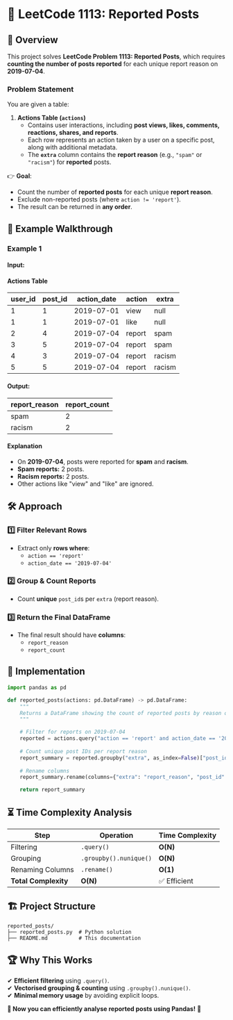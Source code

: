 # 🛑 **LeetCode 1113: Reported Posts** 

## 📌 **Overview** 
This project solves **LeetCode Problem 1113: Reported Posts**, which requires **counting the number of posts reported** for each unique report reason on **2019-07-04**.

### **Problem Statement** 
You are given a table:

1. **Actions Table (`actions`)**  
   - Contains user interactions, including **post views, likes, comments, reactions, shares, and reports**.
   - Each row represents an action taken by a user on a specific post, along with additional metadata.
   - The **`extra`** column contains the **report reason** (e.g., `"spam"` or `"racism"`) for **reported** posts.

👉 **Goal**:  
- Count the number of **reported posts** for each unique **report reason**.
- Exclude non-reported posts (where `action != 'report'`).
- The result can be returned in **any order**.

## 🎯 **Example Walkthrough** 

### **Example 1**  
#### **Input:**
#### **Actions Table**
| user_id | post_id | action_date | action  | extra   |
|---------|--------|-------------|---------|---------|
| 1       | 1      | 2019-07-01  | view    | null    |
| 1       | 1      | 2019-07-01  | like    | null    |
| 2       | 4      | 2019-07-04  | report  | spam    |
| 3       | 5      | 2019-07-04  | report  | spam    |
| 4       | 3      | 2019-07-04  | report  | racism  |
| 5       | 5      | 2019-07-04  | report  | racism  |

#### **Output:**
| report_reason | report_count |
|--------------|-------------|
| spam         | 2           |
| racism       | 2           |

#### **Explanation**
- On **2019-07-04**, posts were reported for **spam** and **racism**.
- **Spam reports:** 2 posts.
- **Racism reports:** 2 posts.
- Other actions like "view" and "like" are ignored.

## 🛠 **Approach**
### **1️⃣ Filter Relevant Rows**
- Extract only **rows where**:
  - `action == 'report'`
  - `action_date == '2019-07-04'`
  
### **2️⃣ Group & Count Reports**
- Count **unique** `post_id`s per `extra` (report reason).

### **3️⃣ Return the Final DataFrame**
- The final result should have **columns**:
  - `report_reason`
  - `report_count`

## 🚀 **Implementation**
```python
import pandas as pd

def reported_posts(actions: pd.DataFrame) -> pd.DataFrame:
    """
    Returns a DataFrame showing the count of reported posts by reason on 2019-07-04.
    """

    # Filter for reports on 2019-07-04
    reported = actions.query("action == 'report' and action_date == '2019-07-04'")
    
    # Count unique post IDs per report reason
    report_summary = reported.groupby("extra", as_index=False)["post_id"].nunique()
    
    # Rename columns
    report_summary.rename(columns={"extra": "report_reason", "post_id": "report_count"}, inplace=True)

    return report_summary
```

## ⏳ **Time Complexity Analysis**
| Step | Operation | Time Complexity |
|------|------------|----------------|
| Filtering | `.query()` | **O(N)** |
| Grouping | `.groupby().nunique()` | **O(N)** |
| Renaming Columns | `.rename()` | **O(1)** |
| **Total Complexity** | **O(N)** | ✅ Efficient |

## 🏗 **Project Structure**
```
reported_posts/
├── reported_posts.py  # Python solution
├── README.md          # This documentation
```

## 🏆 **Why This Works**
✔ **Efficient filtering** using `.query()`.  
✔ **Vectorised grouping & counting** using `.groupby().nunique()`.  
✔ **Minimal memory usage** by avoiding explicit loops.  

**🚀 Now you can efficiently analyse reported posts using Pandas!** 🎯
